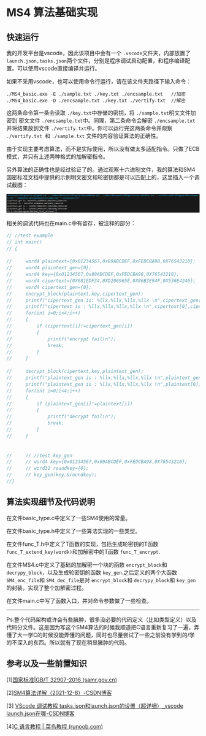 # MS4 算法基础实现

## 快速运行

我的开发平台是vscode，因此该项目中会有一个 `.vscode`文件夹，内部放置了 `launch.json,tasks.json`两个文件，分别是程序调试启动配置，和程序编译配置。可以使用vscode直接编译并运行。

如果不采用vscode，也可以使用命令行运行，请在该文件夹路径下输入命令：

```
./MS4_basic.exe -E ./sample.txt ./key.txt ./encsample.txt 	//加密
./MS4_basic.exe -D ./encsample.txt ./key.txt ./vertify.txt 	//解密
```

这两条命令第一条会读取 `./key.txt`中存储的密钥，将 `./sample.txt`明文文件加密到 密文文件 `./encsample.txt`中。同理，第二条命令会解密 `./encsample.txt`并将结果放到文件 `./vertify.txt`中。你可以运行完这两条命令并观察 `./vertify.txt `和 `./sample.txt` 文件的内容验证算法的正确性。

由于实现主要考虑算法，而不是实际使用，所以没有做太多适配指令。只做了ECB模式，并只有上述两种格式的加解密指令。

另外算法的正确性也是经过验证了的。通过观察十六进制文件，我的算法和SM4国密标准文档中提供的示例明文密文和轮密钥都是可以匹配上的，这里插入一个调试截图：

![1752588643706](image/README/1752588643706.png)

相关的调试代码也在main.c中有留存，被注释的部分：

```c
// //test example
// int main()
// {
  
//     word4 plaintext={0x01234567,0x89ABCDEF,0xFEDCBA98,0X76543210};
//     word4 plaintext_gen={0};
//     word4 key={0x01234567,0x89ABCDEF,0xFEDCBA98,0X76543210};
//     word4 cipertext={0X681EDF34,0XD206965E,0X86B3E94F,0X536E4246};
//     word4 cipertext_gen={0};
//     encrypt_block(plaintext,key,cipertext_gen);
//     printf("cipertext_gen is: %llx,%llx,%llx,%llx \n",cipertext_gen[0],cipertext_gen[1],cipertext_gen[2],cipertext_gen[3]);
//     printf("cipertext is : %llx,%llx,%llx,%llx \n",cipertext[0],cipertext[1],cipertext[2],cipertext[3]);
//     for(int i=0;i<4;i++)
//     {
//         if (cipertext[i]!=cipertext_gen[i])
//         {
//             printf("encrypt fail\n");
//             break;
//         }
//     }

//     decrypt_block(cipertext,key,plaintext_gen);
//     printf("plaintext_gen is : %llx,%llx,%llx,%llx \n",plaintext_gen[0],plaintext_gen[1],plaintext_gen[2],plaintext_gen[3]);
//     printf("plaintext_gen is : %llx,%llx,%llx,%llx \n",plaintext[0],plaintext[1],plaintext[2],plaintext[3]);
//     for(int i=0;i<4;i++)
//     {
//         if (plaintext_gen[i]!=plaintext[i])
//         {
//             printf("decrypt fail\n");
//             break;
//         }
//     }


//     // //test key_gen
//     // word4 key={0x01234567,0x89ABCDEF,0xFEDCBA98,0X76543210};
//     // word32 roundkey={0};
//     // key_gen(key,&roundkey);
//}
```

## 算法实现细节及代码说明

在文件basic_type.c中定义了一些SM4使用的常量。

在文件basic_type.h中定义了一些算法实现的一些类型。

在文件func_T.h中定义了T函数的实现，包括生成轮密钥的T函数 `func_T_extend_key(wordk)`和加解密中的T函数 `func_T_encrypt`.

在文件MS4.c中定义了基础的加解密一个块的函数 `encrypt_block`和 `decrypy_block`，以及生成轮密钥的函数 `key_gen`.之后定义的两个大函数 `SM4_enc_file`和 `SM4_dec_file`是对 `encrypt_block`和 `decrypy_block`和 `key_gen`的封装，实现了整个加解密过程。

在文件main.c中写了函数入口，并对命令参数做了一些检查。

---

Ps:整个代码架构或许会有些臃肿，很多没必要的代码定义（比如类型定义）以及代码分文件。这是因为写这个SM4算法的时候我顺道把C语言重新复习了一遍，弄懂了大一学C的时候没能弄懂的问题，同时也尽量尝试了一些之前没有学到的/学的不深入的东西。所以就有了现在稍显臃肿的代码。

## 参考以及一些前置知识

[1][国家标准|GB/T 32907-2016 (samr.gov.cn)](https://openstd.samr.gov.cn/bzgk/gb/newGbInfo?hcno=7803DE42D3BC5E80B0C3E5D8E873D56A&refer=outter)

[2][SM4算法详解（2021-12-8）-CSDN博客](https://blog.csdn.net/qq_40662424/article/details/121791745)

[3] [VScode 调试教程 tasks.json和launch.json的设置（超详细）_vscode launch.json在哪-CSDN博客](https://blog.csdn.net/weixin_55334020/article/details/134442270)

[4][C 语言教程 | 菜鸟教程 (runoob.com)](https://www.runoob.com/cprogramming/c-tutorial.html)
